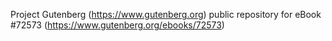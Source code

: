 Project Gutenberg (https://www.gutenberg.org) public repository
for eBook #72573 (https://www.gutenberg.org/ebooks/72573)

